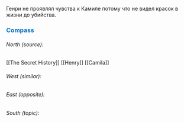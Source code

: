Генри не проявлял чувства к Камиле потому что не видел красок в жизни до убийства.




### <span style="color:#0070c0">Compass</span>
###### North (source):
[[The Secret History]]
[[Henry]]
[[Camila]]

###### West (similar):


###### East (opposite):


###### South (topic):

